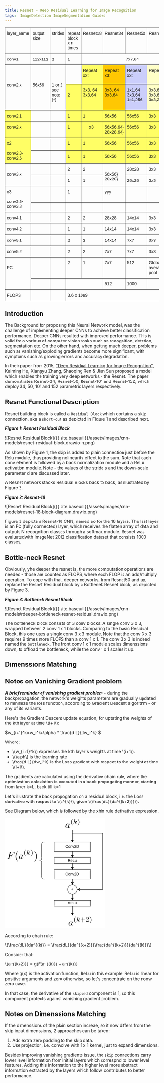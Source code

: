 ```yaml
---
title: Resnet - Deep Residual Learning for Image Recognition
tags:  ImageDetection ImageSegmentation Guides
---
```


<style type="text/css">
.tg  {border-collapse:collapse;border-spacing:0;}
.tg td{border-color:black;border-style:solid;border-width:1px;font-family:Arial, sans-serif;font-size:14px;
  overflow:hidden;padding:10px 5px;word-break:normal;}
.tg th{border-color:black;border-style:solid;border-width:1px;font-family:Arial, sans-serif;font-size:14px;
  font-weight:normal;overflow:hidden;padding:10px 5px;word-break:normal;}
.tg .tg-kusv{background-color:#fffe65;border-color:inherit;text-align:left;vertical-align:top}
.tg .tg-pzl3{background-color:#ffc702;border-color:inherit;text-align:left;vertical-align:top}
.tg .tg-0pky{border-color:inherit;text-align:left;vertical-align:top}
.tg .tg-61xu{background-color:#cbcefb;border-color:inherit;text-align:left;vertical-align:top}
.tg .tg-ncd7{background-color:#ffffc7;border-color:inherit;text-align:left;vertical-align:top}
</style>
<table class="tg">
<thead>
  <tr>
    <th class="tg-0pky">layer_name</th>
    <th class="tg-0pky">output size</th>
    <th class="tg-0pky">strides</th>
    <th class="tg-0pky">repeat block<br>x n times</th>
    <th class="tg-0pky">Resnet18</th>
    <th class="tg-0pky">Resnet34</th>
    <th class="tg-0pky">Resnet50</th>
    <th class="tg-0pky">Resnet101</th>
    <th class="tg-0pky">Resnet152</th>
  </tr>
</thead>
<tbody>
  <tr>
    <td class="tg-0pky">conv1</td>
    <td class="tg-0pky">112x112 </td>
    <td class="tg-0pky">2</td>
    <td class="tg-0pky">1</td>
    <td class="tg-0pky" colspan="5">&nbsp;&nbsp;&nbsp;&nbsp;&nbsp;&nbsp;&nbsp;&nbsp;&nbsp;&nbsp;&nbsp;&nbsp;&nbsp;&nbsp;&nbsp;&nbsp;&nbsp;&nbsp;&nbsp;&nbsp;&nbsp;&nbsp;&nbsp;&nbsp;&nbsp;&nbsp;&nbsp;&nbsp;&nbsp;&nbsp;&nbsp;&nbsp;&nbsp;&nbsp;&nbsp;&nbsp;7x7,64</td>
  </tr>
  <tr>
    <td class="tg-0pky" rowspan="2"><br><br><br>conv2.x<br></td>
    <td class="tg-0pky" rowspan="2"><br><br><br>56x56<br><br><br><br></td>
    <td class="tg-0pky" rowspan="2"><br><br><br>1 or 2 see note (*) <br><br></td>
    <td class="tg-0pky"></td>
    <td class="tg-kusv">Repeat  x2:</td>
    <td class="tg-pzl3">Repeat x3:</td>
    <td class="tg-61xu">Repeat x3:</td>
    <td class="tg-ncd7">Repeat x3:</td>
    <td class="tg-0pky">Repeat x3:</td>
  </tr>
  <tr>
    <td class="tg-kusv"><br>2</td>
    <td class="tg-kusv">3x3, 64<br>3x3,64</td>
    <td class="tg-pzl3">3x3, 64<br>3x3,64</td>
    <td class="tg-61xu">1x1,64 <br>3x3,64    <br>1x1,256<br></td>
    <td class="tg-ncd7">3x3,64<br>3x3,64<br>3x3,256</td>
    <td class="tg-kusv"> 3x3,64<br>3x3,64<br>3x3,256</td>
  </tr>
  <tr>
    <td class="tg-kusv">conv2.1</td>
    <td class="tg-0pky"></td>
    <td class="tg-0pky"></td>
    <td class="tg-kusv">1</td>
    <td class="tg-kusv">1</td>
    <td class="tg-kusv">56x56</td>
    <td class="tg-kusv">56x56</td>
    <td class="tg-kusv">3x3</td>
    <td class="tg-kusv">64</td>
  </tr>
  <tr>
    <td class="tg-kusv">conv2.x</td>
    <td class="tg-0pky"></td>
    <td class="tg-0pky"></td>
    <td class="tg-kusv">1</td>
    <td class="tg-kusv">&nbsp;&nbsp;&nbsp;&nbsp;&nbsp;x3<br></td>
    <td class="tg-kusv">56x56,64}<br>28x28,64}</td>
    <td class="tg-kusv">56x56</td>
    <td class="tg-kusv">3x3</td>
    <td class="tg-kusv">64</td>
  </tr>
  <tr>
    <td class="tg-kusv" rowspan="2">x2<br><br>conv2.3-conv2.6</td>
    <td class="tg-0pky"></td>
    <td class="tg-0pky"></td>
    <td class="tg-kusv">1</td>
    <td class="tg-kusv">1</td>
    <td class="tg-kusv">56x56</td>
    <td class="tg-kusv">56x56</td>
    <td class="tg-kusv">3x3</td>
    <td class="tg-kusv">64</td>
  </tr>
  <tr>
    <td class="tg-0pky"></td>
    <td class="tg-0pky"></td>
    <td class="tg-kusv">1</td>
    <td class="tg-kusv">1</td>
    <td class="tg-kusv">56x56<br></td>
    <td class="tg-kusv">56x56</td>
    <td class="tg-kusv">3x3</td>
    <td class="tg-kusv">64</td>
  </tr>
  <tr>
    <td class="tg-0pky" rowspan="2"><br>conv3.x<br></td>
    <td class="tg-0pky"></td>
    <td class="tg-0pky"></td>
    <td class="tg-0pky">2</td>
    <td class="tg-0pky">2</td>
    <td class="tg-0pky" rowspan="2"><br>56x56}<br>28x28}</td>
    <td class="tg-0pky">28x28</td>
    <td class="tg-0pky">3x3</td>
    <td class="tg-0pky">128</td>
  </tr>
  <tr>
    <td class="tg-0pky"></td>
    <td class="tg-0pky"></td>
    <td class="tg-0pky">1</td>
    <td class="tg-0pky">1</td>
    <td class="tg-0pky">28x28</td>
    <td class="tg-0pky">3x3</td>
    <td class="tg-0pky">128</td>
  </tr>
  <tr>
    <td class="tg-0pky" rowspan="2">x3<br><br>conv3.3-conv3.8</td>
    <td class="tg-0pky"></td>
    <td class="tg-0pky"></td>
    <td class="tg-0pky">1</td>
    <td class="tg-0pky"></td>
    <td class="tg-0pky">yyy</td>
    <td class="tg-0pky"></td>
    <td class="tg-0pky"></td>
    <td class="tg-0pky"></td>
  </tr>
  <tr>
    <td class="tg-0pky"></td>
    <td class="tg-0pky"></td>
    <td class="tg-0pky"></td>
    <td class="tg-0pky"></td>
    <td class="tg-0pky"></td>
    <td class="tg-0pky"></td>
    <td class="tg-0pky"></td>
    <td class="tg-0pky"></td>
  </tr>
  <tr>
    <td class="tg-0pky">conv4.1</td>
    <td class="tg-0pky"></td>
    <td class="tg-0pky"></td>
    <td class="tg-0pky">2</td>
    <td class="tg-0pky">2</td>
    <td class="tg-0pky">28x28</td>
    <td class="tg-0pky">14x14</td>
    <td class="tg-0pky">3x3</td>
    <td class="tg-0pky">256</td>
  </tr>
  <tr>
    <td class="tg-0pky">conv4.2</td>
    <td class="tg-0pky"></td>
    <td class="tg-0pky"></td>
    <td class="tg-0pky">1</td>
    <td class="tg-0pky">1</td>
    <td class="tg-0pky">14x14</td>
    <td class="tg-0pky">14x14</td>
    <td class="tg-0pky">3x3</td>
    <td class="tg-0pky">256</td>
  </tr>
  <tr>
    <td class="tg-0pky">conv5.1</td>
    <td class="tg-0pky"></td>
    <td class="tg-0pky"></td>
    <td class="tg-0pky">2</td>
    <td class="tg-0pky">2</td>
    <td class="tg-0pky">14x14</td>
    <td class="tg-0pky">7x7</td>
    <td class="tg-0pky">3x3</td>
    <td class="tg-0pky">512</td>
  </tr>
  <tr>
    <td class="tg-0pky">conv5.2</td>
    <td class="tg-0pky"></td>
    <td class="tg-0pky"></td>
    <td class="tg-0pky">2</td>
    <td class="tg-0pky">2</td>
    <td class="tg-0pky">7x7</td>
    <td class="tg-0pky">7x7</td>
    <td class="tg-0pky">3x3</td>
    <td class="tg-0pky">512</td>
  </tr>
  <tr>
    <td class="tg-0pky" rowspan="2"><br>FC</td>
    <td class="tg-0pky"></td>
    <td class="tg-0pky"></td>
    <td class="tg-0pky">2</td>
    <td class="tg-0pky">1</td>
    <td class="tg-0pky">7x7</td>
    <td class="tg-0pky">512</td>
    <td class="tg-0pky">Global<br>average pool<br></td>
    <td class="tg-0pky">512</td>
  </tr>
  <tr>
    <td class="tg-0pky"></td>
    <td class="tg-0pky"></td>
    <td class="tg-0pky" colspan="2"></td>
    <td class="tg-0pky">512</td>
    <td class="tg-0pky">1000</td>
    <td class="tg-0pky"></td>
    <td class="tg-0pky">-</td>
  </tr>
  <tr>
    <td class="tg-0pky">FLOPS</td>
    <td class="tg-0pky"></td>
    <td class="tg-0pky"></td>
    <td class="tg-0pky" colspan="6">3.6 x 10e9</td>
  </tr>
</tbody>
</table>


## Introduction

The Background for proposing this Neural Network model, was the challenge of implementing deeper CNNs to achieve better classification performance. Deeper CNNs resulted with improved performance. This is valid for a various of computer vision tasks such as recognition, detction, segmentation etc. On the other hand, when getting much deeper, problems such as vanishing/exploding gradients become more significant, with symptoms such as growing errors and accuracy degradation. 

In their paper from 2015, ["Deep Residual Learning for Image Recognition"](https://arxiv.org/abs/1512.03385), Kaiming He, Xiangyu Zhang, Shaoqing Ren & Jian Sun proposed a model which enables the training very deep networks - the Resnet. The paper demonstrates Resnet-34, Resnet-50, Resnet-101 and Resnet-152, which deploy 34, 50, 101 and 152 parametric layers respectively.

## Resnet Functional Description

Resnet building block is called a `Residual Block` which contains a `skip` connection, aka a `short-cut` as depicted in Figure 1 and described next.



***Figure 1: Resnet Residual Block***

![Resnet Residual Block]({{ site.baseurl }}/assets/images/cnn-models/resnet-residual-block.drawio-n.png)




As shown by Figure 1, the skip is added to plain connection just before the Relu module, thus providing nolinearity effect to the sum. Note that each conv element is followed by a back normalization module and a ReLu activation module.
Note - the values of the stride s and the down-scale parameter d are discussed later.

A Resnet network stacks Residual Blocks back to back, as illustrated by Figure 2. 

***Figure 2: Resnet-18***

![Resnet Residual Block]({{ site.baseurl }}/assets/images/cnn-models/resnet-18-block-diagram.drawio.png)


Figure 2 depicts a Resnet-18 CNN, named so for the 18 layers. The last layer is an FC (fully connected) layer, which receives the flatten array of data and outputs N recognition classes through a softmax module. Resnet was evaluatedwith ImageNet 2012 classification dataset that consists 1000 classes.


## Bottle-neck Resnet

Obviously, yhe deeper the resnet is, the more computation operations are needed - those are counted as FLOPS, where each FLOP is an add/multiply operation.
To cope with that, deeper networks, from Resnet50 and up, replace the Resnet Residual block by a Bottlenek Resnet block, as depicted by Figure 3.


***Figure 3: Bottlenek Resnet Block***

![Resnet Residual Block]({{ site.baseurl }}/assets/images/cnn-models/rdeeper-bottleneck-resnet-residual.drawio.png)

The bottleneck block consists of 3 conv blocks: A single conv 3 x 3, wrapped between 2 conv 1 x 1 blocks. Comparing to the basic Residual Block, this one uses a single conv 3 x 3 module. Note that the conv 3 x 3 requires 9 times more FLOPS than a conv 1 x 1. The conv 3 x 3 is indeed named the `bottleneck`. The front conv 1 x 1 module scales dimenssions down, to offload the bottleneck, while the conv 1 x 1 scales it up.





## Dimenssions Matching






## Notes on Vanishing Gradient problem

***A brief reminder of vanishing gradient problem*** - during the backpropagation, the network's weights parameters are gradually updated to minimize the loss function, according to Gradient Descent algorithm - or any of its variants.

Here's the Gradient Descent update equation, for uptating the weights of the kth layer at time \\(i+1\\):

$w_{i+1}^k=w_i^k+\alpha * \frac{d L}{dw_i^k} $


Where:

- \\(w_{i+1}^k\\) expresses the kth layer's weights at time \\(i+1\\).
- \\(\alph\\) is the learning rate
- \frac{d L}{dw_i^k} is the Loss gradient with respect to the weight at time \\(i+1\\).


The gradients are calculated using the derivative chain rule, where the optimization calculation is executed in a back propogating manner, starting from layer k=L, back till k=1. 

Let's illustrate the back propogation on a residual block, i.e. the Loss derivative with respect to \\(a^{k}\\), given \\(\frac{dL}{da^{(k+2)}}\\). 

See Diagram below, which is followed by the xhin rule detivative expression.

![Resnet Residual Block](https://github.com/ronen-halevy/ronen-halevy.github.io/blob/master/assets/images/cnn-models/chain-rule-resnet-stack-of-residual-block.drawio.png)

According to chain rule:

\\(\frac{dL}{da^{(k)}} =  \frac{dL}{da^{(k+2)}}\frac{da^{(k+2)}}{da^{(k)}}\\)

Consider that:

\\(a^{(k+2)}} =  g(F(a^{(k)}) +  a^{(k)})


Where g(x) is the activation function, ReLu in this example. ReLu is linear for positive arguments and zero otherwise, so let's concentrate on the nonw zero case.

In that case, the derivative of the `skipped` component is 1, so this component protects against vanishing gradient problem.

## Notes on Dimenssions Matching

If the dimenssions of the plain section increae, so it now differs from the skip input dimenssions, 2 approaches can be taken:
1. Add extra zero padding to the skip data.
2. Use projection, i.e. convolve with 1 x 1 kernel, just to expand dimensions.

Besides improving vanishing gradients issue, the `skip` connections carry lower level information from initial layers which correspnd to lower level features. 
Adding this information to the higher level more abstract information extracted by the layers which follow, contributes to better performance.
